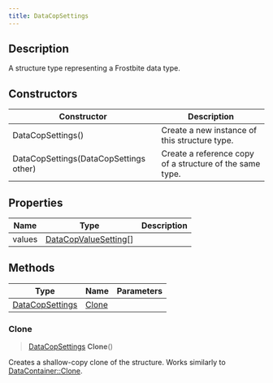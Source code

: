 ```yaml
---
title: DataCopSettings
---
```

## Description

A structure type representing a Frostbite data type.

## Constructors

| Constructor                            | Description                                              |
| -------------------------------------- | -------------------------------------------------------- |
| DataCopSettings()                      | Create a new instance of this structure type.            |
| DataCopSettings(DataCopSettings other) | Create a reference copy of a structure of the same type. |

## Properties

| Name   | Type                                           | Description |
| ------ | ---------------------------------------------- | ----------- |
| values | [DataCopValueSetting](DataCopValueSetting)\[\] |             |

## Methods

| Type                               | Name            | Parameters |
| ---------------------------------- | --------------- | ---------- |
| [DataCopSettings](DataCopSettings) | [Clone](#clone) |            |

### Clone

> [DataCopSettings](DataCopSettings) **Clone**()

Creates a shallow-copy clone of the structure. Works similarly to [DataContainer::Clone](/vext/ref/shared/class/datacontainer#clone).
